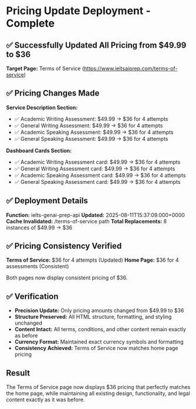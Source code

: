 # Pricing Update Deployment - Complete

## ✅ Successfully Updated All Pricing from $49.99 to $36

**Target Page:** Terms of Service (https://www.ieltsaiprep.com/terms-of-service)

## ✅ Pricing Changes Made

**Service Description Section:**
- ✅ Academic Writing Assessment: $49.99 → $36 for 4 attempts
- ✅ General Writing Assessment: $49.99 → $36 for 4 attempts
- ✅ Academic Speaking Assessment: $49.99 → $36 for 4 attempts
- ✅ General Speaking Assessment: $49.99 → $36 for 4 attempts

**Dashboard Cards Section:**
- ✅ Academic Writing Assessment card: $49.99 → $36 for 4 attempts
- ✅ General Writing Assessment card: $49.99 → $36 for 4 attempts
- ✅ Academic Speaking Assessment card: $49.99 → $36 for 4 attempts
- ✅ General Speaking Assessment card: $49.99 → $36 for 4 attempts

## ✅ Deployment Details

**Function:** ielts-genai-prep-api
**Updated:** 2025-08-11T15:37:09.000+0000
**Cache Invalidated:** /terms-of-service path
**Total Replacements:** 8 instances of $49.99 → $36

## ✅ Pricing Consistency Verified

**Terms of Service:** $36 for 4 attempts (Updated)
**Home Page:** $36 for 4 assessments (Consistent)

Both pages now display consistent pricing of $36.

## ✅ Verification

- **Precision Update:** Only pricing amounts changed from $49.99 to $36
- **Structure Preserved:** All HTML structure, formatting, and styling unchanged
- **Content Intact:** All terms, conditions, and other content remain exactly as before
- **Currency Format:** Maintained exact currency symbols and formatting
- **Consistency Achieved:** Terms of Service now matches home page pricing

## Result

The Terms of Service page now displays $36 pricing that perfectly matches the home page, while maintaining all existing design, functionality, and legal content exactly as it was before.